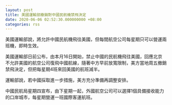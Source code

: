 ```yaml
---
layout: post
title: 美國運輸部撤銷對中國民航機禁飛決定
date: 2020-06-06 02:52:30.000000000 +08:00
categories: rss
---
```


美國運輸部說，將允許中國民航機飛往美國，但每間航空公司每星期只可以營運兩班機，即時生效。

美國運輸部日前公布，由本月16日開始，禁止中國的民航機飛往美國，回應北京不允許美國的航空公司復飛中國航線，隨著中方早前放寬限制，美方當地周五撤銷禁飛決定，但把每星期4班來回美國的航班減半。

運輸部說，若中國採取進一步措施，美方充分準備再調整安排。

中國民航局星期四宣布，由下星期一起，外國航空公司可以選擇1個具備接收能力的口岸城市，每星期營運一班國際客運航班。
